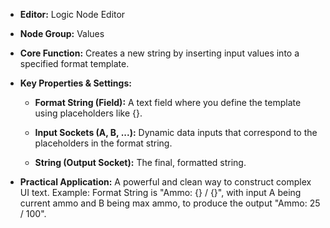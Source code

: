 - **Editor:** Logic Node Editor
    
- **Node Group:** Values
    
- **Core Function:** Creates a new string by inserting input values into a specified format template.
    
- **Key Properties & Settings:**
    
    - **Format String (Field):** A text field where you define the template using placeholders like {}.
        
    - **Input Sockets (A, B, ...):** Dynamic data inputs that correspond to the placeholders in the format string.
        
    - **String (Output Socket):** The final, formatted string.
        
- **Practical Application:** A powerful and clean way to construct complex UI text. Example: Format String is "Ammo: {} / {}", with input A being current ammo and B being max ammo, to produce the output "Ammo: 25 / 100".